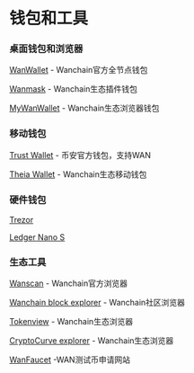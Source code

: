 # 钱包和工具

### 桌面钱包和浏览器  
[WanWallet](https://wanchain.org/products) - Wanchain官方全节点钱包  

[Wanmask](https://wanmask.io/)  - Wanchain生态插件钱包  

[MyWanWallet](https://mywanwallet.nl/) - Wanchain生态浏览器钱包  

### 移动钱包  
[Trust Wallet](https://trustwallet.com/) - 币安官方钱包，支持WAN  

[Theia Wallet](https://www.thachain.org/#press) - Wanchain生态移动钱包

### 硬件钱包  
[Trezor](https://trezor.io/)  

[Ledger Nano S](https://www.ledger.com/products/ledger-nano-s)

### 生态工具    
[Wanscan](https://www.wanscan.org/)  - Wanchain官方浏览器

[Wanchain block explorer](https://wanscan.io/home) - Wanchain社区浏览器

[Tokenview](https://wan.tokenview.com/) - Wanchain生态浏览器

[CryptoCurve explorer](https://explorer.cryptocurve.xyz) - Wanchain生态浏览器

[WanFaucet](https://wanfaucet.net/) -WAN测试币申请网站

